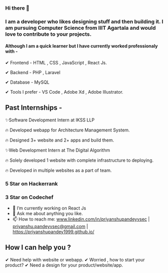 ### Hi there 👋

### I am a developer who likes designing stuff and then building it. I am pursuing Computer Science from IIIT Agartala and would love to contribute to your projects.  

#### Although I am a quick learner but I have currently worked professionaly with - 
✔ Frontend - HTML , CSS , JavaScript , React Js.

✔ Backend - PHP , Laravel

✔ Database - MySQL

✔ Tools I prefer - VS Code , Adobe Xd , Adobe Illustrator.

## Past Internships -  
✨Software Development Intern at IKSS LLP    

   🔥 Developed webapp for Architecture Management System.
   
   🔥 Designed 3+ website and 2+ apps and build them.
   
   
✨Web Development Intern at The Digital Algorithm 

   🔥 Solely developed 1 website with complete infrastructure to deploying.
   
   🔥 Developed in multiple websites as a part of team.

### 5 Star on Hackerrank 
### 3 Star on Codechef


- 🔭 I’m currently working on React Js
- 💬 Ask me about anything you like.
- 📫 How to reach me: www.linkedin.com/in/priyanshupandeyvsec  | priyanshu.pandeyvsec@gmail.com |  https://priyanshupandey1999.github.io/ 

## How I can help you ?
✔ Need help with website or webapp.
✔ Worried , how to start your product?
✔ Need a design for your product/website/app.

<!--
**priyanshupandey1999/priyanshupandey1999** is a ✨ _special_ ✨ repository because its `README.md` (this file) appears on your GitHub profile.

Here are some ideas to get you started:

- 🔭 I’m currently working on ...
- 🌱 I’m currently learning ...
- 👯 I’m looking to collaborate on ...
- 🤔 I’m looking for help with ...
- 💬 Ask me about ...
- 📫 How to reach me: ...
- 😄 Pronouns: ...
- ⚡ Fun fact: ...
-->
